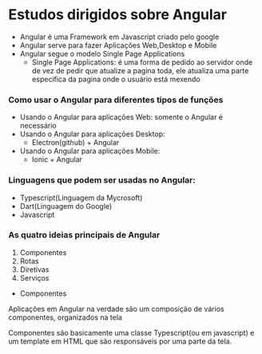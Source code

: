 # Estudos dirigidos sobre Angular

* Angular é uma Framework em Javascript criado pelo google
* Angular serve para fazer Aplicações Web,Desktop e Mobile
* Angular segue o modelo Single Page Applications
	* Single Page Applications: é uma forma de pedido ao servidor onde de vez de pedir que atualize a pagina toda, ele atualiza uma parte especifica da pagina onde o usuário está mexendo

### Como usar o Angular para diferentes tipos de funções

* Usando o Angular para aplicações Web: somente o Angular é necessário
* Usando o Angular para aplicações Desktop:
	* Electron(github) + Angular
* Usando o Angular para aplicações Mobile:
	* Ionic + Angular

### Linguagens que podem ser usadas no Angular:
* Typescript(Linguagem da Mycrosoft)
* Dart(Linguagem do Google)
* Javascript


### As quatro ideias principais de Angular
1) Componentes
2) Rotas
3) Diretivas
4) Serviços


* Componentes

Aplicações em Angular na verdade são um composição de vários componentes, organizados na tela

Componentes são basicamente uma classe Typescript(ou em javascript) e um template em HTML que são responsáveis por uma parte da tela.


